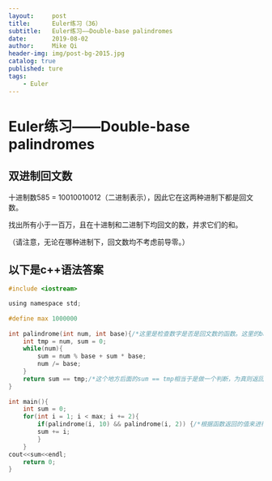 ```yaml
---
layout:     post
title:      Euler练习（36）
subtitle:   Euler练习——Double-base palindromes
date:       2019-08-02
author:     Mike Qi
header-img: img/post-bg-2015.jpg
catalog: true
published: ture
tags:
    - Euler
---
```


# Euler练习——Double-base palindromes #

## 双进制回文数

十进制数585 = 10010010012（二进制表示），因此它在这两种进制下都是回文数。

找出所有小于一百万，且在十进制和二进制下均回文的数，并求它们的和。

（请注意，无论在哪种进制下，回文数均不考虑前导零。）


## 以下是c++语法答案 ##

```c
#include <iostream>

using namespace std;
 
#define max 1000000
 
int palindrome(int num, int base){/*这里是检查数字是否是回文数的函数。这里的base可以是10,2或者别的，求几进制就可以往里面输入几*/
	int tmp = num, sum = 0;
	while(num){
		sum = num % base + sum * base;
		num /= base;
	}
	return sum == tmp;/*这个地方后面的sum == tmp相当于是做一个判断，为真则返回1，假的话则返回0*/
}
 
int main(){
	int sum = 0;
	for(int i = 1; i < max; i += 2){
		if(palindrome(i, 10) && palindrome(i, 2)) {/*根据函数返回的值来进行判断，两个都为真则执行下面的sum += i语句*/
		sum += i;
		}
	}
cout<<sum<<endl;
	return 0;
}
```
